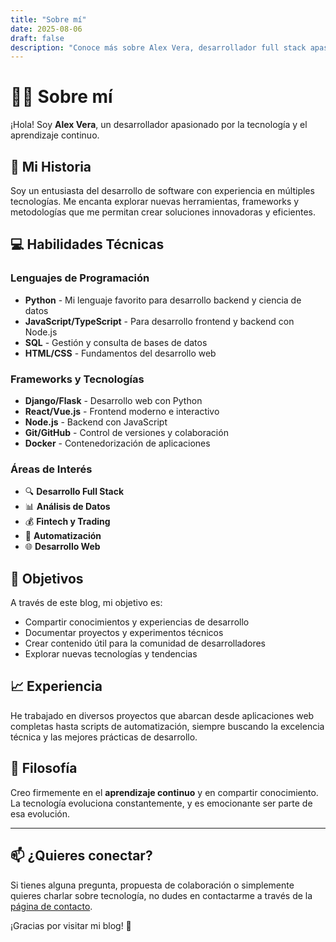 ```yaml
---
title: "Sobre mí"
date: 2025-08-06
draft: false
description: "Conoce más sobre Alex Vera, desarrollador full stack apasionado por la tecnología"
---
```


# 👨‍💻 Sobre mí

¡Hola! Soy **Alex Vera**, un desarrollador apasionado por la tecnología y el aprendizaje continuo.

## 🚀 Mi Historia

Soy un entusiasta del desarrollo de software con experiencia en múltiples tecnologías. Me encanta explorar nuevas herramientas, frameworks y metodologías que me permitan crear soluciones innovadoras y eficientes.

## 💻 Habilidades Técnicas

### Lenguajes de Programación
- **Python** - Mi lenguaje favorito para desarrollo backend y ciencia de datos
- **JavaScript/TypeScript** - Para desarrollo frontend y backend con Node.js
- **SQL** - Gestión y consulta de bases de datos
- **HTML/CSS** - Fundamentos del desarrollo web

### Frameworks y Tecnologías
- **Django/Flask** - Desarrollo web con Python
- **React/Vue.js** - Frontend moderno e interactivo
- **Node.js** - Backend con JavaScript
- **Git/GitHub** - Control de versiones y colaboración
- **Docker** - Contenedorización de aplicaciones

### Áreas de Interés
- 🔍 **Desarrollo Full Stack**
- 📊 **Análisis de Datos**
- 💰 **Fintech y Trading**
- 🤖 **Automatización**
- 🌐 **Desarrollo Web**

## 🎯 Objetivos

A través de este blog, mi objetivo es:

- Compartir conocimientos y experiencias de desarrollo
- Documentar proyectos y experimentos técnicos
- Crear contenido útil para la comunidad de desarrolladores
- Explorar nuevas tecnologías y tendencias

## 📈 Experiencia

He trabajado en diversos proyectos que abarcan desde aplicaciones web completas hasta scripts de automatización, siempre buscando la excelencia técnica y las mejores prácticas de desarrollo.

## 🌟 Filosofía

Creo firmemente en el **aprendizaje continuo** y en compartir conocimiento. La tecnología evoluciona constantemente, y es emocionante ser parte de esa evolución.

---

## 📫 ¿Quieres conectar?

Si tienes alguna pregunta, propuesta de colaboración o simplemente quieres charlar sobre tecnología, no dudes en contactarme a través de la [página de contacto](/contacto/).

¡Gracias por visitar mi blog! 🚀
